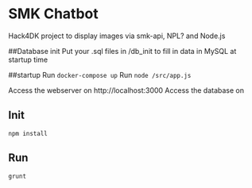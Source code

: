 # SMK Chatbot
Hack4DK project to display images via smk-api, NPL? and Node.js

##Database init
Put your .sql files in /db_init to fill in data in MySQL at startup time

##startup
Run `docker-compose up`
Run `node /src/app.js`

Access the webserver on http://localhost:3000
Access the database on 

## Init
`npm install`

## Run
`grunt`
